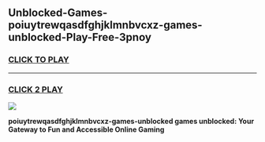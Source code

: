 
## Unblocked-Games-poiuytrewqasdfghjklmnbvcxz-games-unblocked-Play-Free-3pnoy
<h3>
<a href="https://premium76.site?title=poiuytrewqasdfghjklmnbvcxz-games-unblocked&ref=20M">CLICK TO PLAY</a></h3>
<hr>

<h3>
<a href="https://premium76.site?title=poiuytrewqasdfghjklmnbvcxz-games-unblocked&ref=20M">CLICK 2 PLAY</a>
  
</h3>

<a href="https://premium76.site?title=poiuytrewqasdfghjklmnbvcxz-games-unblocked&ref=19M"><img src="https://clearcache.store/games.png"></a>


**poiuytrewqasdfghjklmnbvcxz-games-unblocked games unblocked: Your Gateway to Fun and Accessible Online Gaming**
